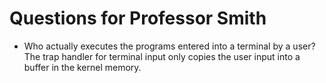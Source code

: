 # Questions for Professor Smith

- Who actually executes the programs entered into a terminal by a user? The trap handler for terminal input only copies the user input into a buffer in the kernel memory.